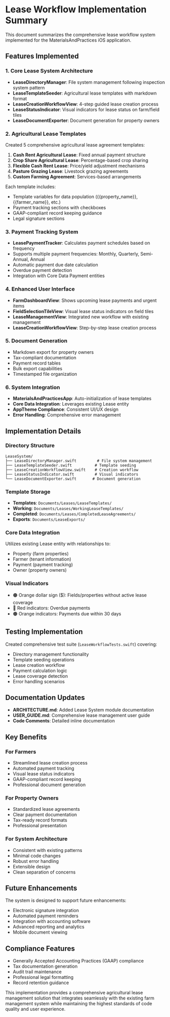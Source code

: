 # Lease Workflow Implementation Summary

This document summarizes the comprehensive lease workflow system implemented for the MaterialsAndPractices iOS application.

## Features Implemented

### 1. Core Lease System Architecture
- **LeaseDirectoryManager**: File system management following inspection system pattern
- **LeaseTemplateSeeder**: Agricultural lease templates with markdown format
- **LeaseCreationWorkflowView**: 4-step guided lease creation process
- **LeaseStatusIndicator**: Visual indicators for lease status on farm/field tiles
- **LeaseDocumentExporter**: Document generation for property owners

### 2. Agricultural Lease Templates
Created 5 comprehensive agricultural lease agreement templates:

1. **Cash Rent Agricultural Lease**: Fixed annual payment structure
2. **Crop Share Agricultural Lease**: Percentage-based crop sharing
3. **Flexible Cash Rent Lease**: Price/yield adjustment mechanisms
4. **Pasture Grazing Lease**: Livestock grazing agreements
5. **Custom Farming Agreement**: Services-based arrangements

Each template includes:
- Template variables for data population ({{property_name}}, {{farmer_name}}, etc.)
- Payment tracking sections with checkboxes
- GAAP-compliant record keeping guidance
- Legal signature sections

### 3. Payment Tracking System
- **LeasePaymentTracker**: Calculates payment schedules based on frequency
- Supports multiple payment frequencies: Monthly, Quarterly, Semi-Annual, Annual
- Automatic payment due date calculation
- Overdue payment detection
- Integration with Core Data Payment entities

### 4. Enhanced User Interface
- **FarmDashboardView**: Shows upcoming lease payments and urgent items
- **FieldSelectionTileView**: Visual lease status indicators on field tiles
- **LeaseManagementView**: Integrated new workflow with existing management
- **LeaseCreationWorkflowView**: Step-by-step lease creation process

### 5. Document Generation
- Markdown export for property owners
- Tax-compliant documentation
- Payment record tables
- Bulk export capabilities
- Timestamped file organization

### 6. System Integration
- **MaterialsAndPracticesApp**: Auto-initialization of lease templates
- **Core Data Integration**: Leverages existing Lease entity
- **AppTheme Compliance**: Consistent UI/UX design
- **Error Handling**: Comprehensive error management

## Implementation Details

### Directory Structure
```
LeaseSystem/
├── LeaseDirectoryManager.swift         # File system management
├── LeaseTemplateSeeder.swift          # Template seeding
├── LeaseCreationWorkflowView.swift    # Creation workflow
├── LeaseStatusIndicator.swift         # Visual indicators
└── LeaseDocumentExporter.swift       # Document generation
```

### Template Storage
- **Templates**: `Documents/Leases/LeaseTemplates/`
- **Working**: `Documents/Leases/WorkingLeaseTemplates/`
- **Completed**: `Documents/Leases/CompletedLeaseAgreements/`
- **Exports**: `Documents/LeaseExports/`

### Core Data Integration
Utilizes existing Lease entity with relationships to:
- Property (farm properties)
- Farmer (tenant information)
- Payment (payment tracking)
- Owner (property owners)

### Visual Indicators
- 🟠 Orange dollar sign ($): Fields/properties without active lease coverage
- 🔴 Red indicators: Overdue payments
- 🟠 Orange indicators: Payments due within 30 days

## Testing Implementation
Created comprehensive test suite (`LeaseWorkflowTests.swift`) covering:
- Directory management functionality
- Template seeding operations
- Lease creation workflow
- Payment calculation logic
- Lease coverage detection
- Error handling scenarios

## Documentation Updates
- **ARCHITECTURE.md**: Added Lease System module documentation
- **USER_GUIDE.md**: Comprehensive lease management user guide
- **Code Comments**: Detailed inline documentation

## Key Benefits

### For Farmers
- Streamlined lease creation process
- Automated payment tracking
- Visual lease status indicators
- GAAP-compliant record keeping
- Professional document generation

### For Property Owners
- Standardized lease agreements
- Clear payment documentation
- Tax-ready record formats
- Professional presentation

### For System Architecture
- Consistent with existing patterns
- Minimal code changes
- Robust error handling
- Extensible design
- Clean separation of concerns

## Future Enhancements
The system is designed to support future enhancements:
- Electronic signature integration
- Automated payment reminders
- Integration with accounting software
- Advanced reporting and analytics
- Mobile document viewing

## Compliance Features
- Generally Accepted Accounting Practices (GAAP) compliance
- Tax documentation generation
- Audit trail maintenance
- Professional legal formatting
- Record retention guidance

This implementation provides a comprehensive agricultural lease management solution that integrates seamlessly with the existing farm management system while maintaining the highest standards of code quality and user experience.